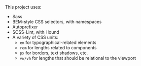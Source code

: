 This project uses:

* Sass
* BEM-style CSS selectors, with namespaces
* Autoprefixer
* SCSS-Lint, with Hound
* A variety of CSS units:
  * `em` for typographical-related elements
  * `rem` for lengths related to components
  * `px` for borders, text shadows, etc.
  * `vw/vh` for lengths that should be relational to the viewport
